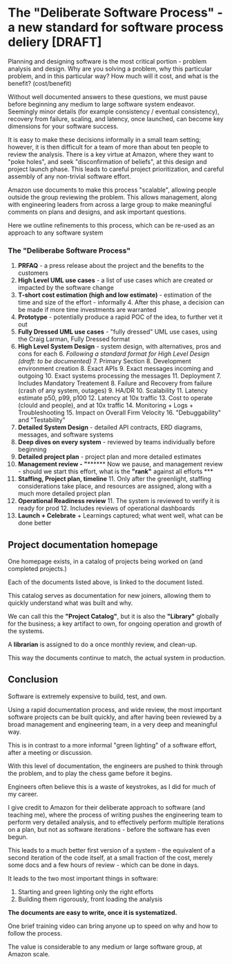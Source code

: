 # The "Deliberate Software Process" - a new standard for software process deliery [DRAFT]

Planning and designing software is the most critical portion - problem analysis and design.
Why are you solving a problem, why this particular problem, and in this particular way?
How much will it cost, and what is the benefit? (cost/benefit)

Without well documented answers to these questions, we must pause before
beginning any medium to large software system endeavor.  Seemingly minor details 
(for example consistency / eventual consistency), recovery from failure, scaling,
and latency, once launched, can become key dimensions for your software success.

It is easy to make these decisions informally in a small team setting; however, it is then difficult for a team of
more than about ten people to review the analysis.  There is a key virtue at Amazon,
where they want to "poke holes", and seek "disconfirmation of beliefs", at this design
and project launch phase.  This leads to careful project prioritization,
and careful assembly of any non-trivial software effort.  

Amazon use documents
to make this process "scalable", allowing people outside the group reviewing the problem.
This allows management, along with engineering leaders from across a large group
to make meaningful comments on plans and designs, and ask important questions.

Here we outline refinements to this process, which can be re-used as an 
approach to any software system

### The "Deliberabe Software Process"

1. **PRFAQ** - a press release about the project and the benefits to the customers
2. **High Level UML use cases** - a list of use cases which are created or impacted by the software change
3. **T-short cost estimation (high and low estimate)** - estimation of the time and size of the effort - informally
   4. After this phase, a decision can be made if more time investments are warranted
5. **Prototype** - potentially produce a rapid POC of the idea, to further vet it out
4. **Fully Dressed UML use cases** - "fully dressed" UML use cases, using the Craig Larman, Fully Dressed format
5. **High Level System Design** - system design, with alternatives, pros and cons for each
   6. *Following a standard format for High Level Design (draft:  to be documented)*
      7. Primary Section
         8. Development environment creation
         8. Exact APIs
         9. Exact messages incoming and outgoing
         10. Exact systems processing the messages
         11. Deployment
      7. Includes Mandatory Treatement
         8. Failure and Recovery from failure (crash of any system, outages)
         9. HA/DR
         10. Scalability
         11. Latency estimate p50, p99, p100
         12. Latency at 10x traffic
         13. Cost to operate (clould and people), and at 10x traffic
         14. Monitoring + Logs + Troubleshooting
         15. Impact on Overall Firm Velocity
         16. "Debuggability" and "Testability"
7. **Detailed System Design** - detailed API contracts, ERD diagrams, messages, and software systems
8. **Deep dives on every system** - reviewed by teams individually before beginning
9. **Detailed project plan** - project plan and more detailed estimates 
9. **Management review -  "******** Now we pause, and management review - should we start this effort, what is the **"rank"** against all efforts ***
10. **Staffing, Project plan, timeline**
    11. Only after the greenlight, staffing considerations take place, and resources are assigned, along with a much more detailed project plan
10. **Operational Readiness review**
    11. The system is reviewed to verify it is ready for prod
    12. Includes reviews of operational dashboards
10. **Launch + Celebrate** + Learnings captured; what went well, what can be done better

## Project documentation homepage

One homepage exists, in a catalog of projects being worked on (and completed projects.)

Each of the documents listed above, is linked to the document listed.

This catalog serves as documentation for new joiners, allowing them to 
quickly understand what was built and why.

We can call this the **"Project Catalog"**, but it is also the **"Library"**
globally for the business; a key artifact to own, for ongoing operation
and growth of the systems.

A **librarian** is assigned to do a once monthly review, and clean-up.

This way the documents continue to match, the actual system in production.

## Conclusion

Software is extremely expensive to build, test, and own.

Using a rapid documentation process, and wide review, the most important 
software projects can be built quickly, and after having been reviewed by 
a broad management and engineering team, in a very deep and meaningful way.

This is in contrast to a more informal "green lighting" of a software effort,
after a meeting or discussion.

With this level of documentation, the engineers are pushed to think through
the problem, and to play the chess game before it begins.

Engineers often believe this is a waste of keystrokes, as I did for much of my career.

I give credit to Amazon for their deliberate approach to software (and teaching me),
where the process of writing pushes the engineering team to perform very detailed
analysis, and to effectively perform multiple iterations on a plan, 
but not as software iterations - before the software has even begun.

This leads to a much better first version of a system - the equivalent
of a second iteration of the code itself, at a small fraction of the cost,
merely some docs and a few hours of review - which can be done in days.

It leads to the two most important things in software:
1. Starting and green lighting only the right efforts
2. Building them rigorously, front loading the analysis

**The documents are easy to write, once it is systematized.**

One brief training video can bring anyone up to speed on why and how to 
follow the process.

The value is considerable to any medium or large software group, at Amazon scale.

